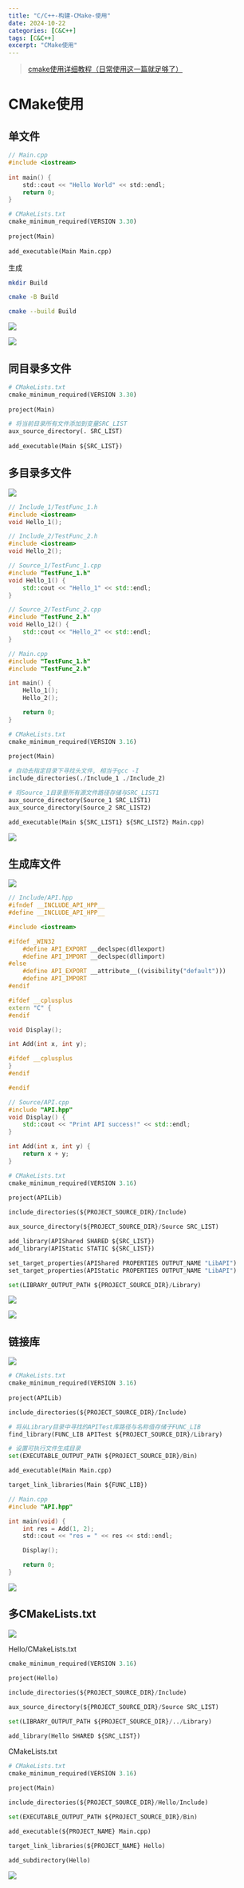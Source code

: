 ```yaml
---
title: "C/C++-构建-CMake-使用"
date: 2024-10-22
categories: [C&C++]
tags: [C&C++]
excerpt: "CMake使用"
---
```


> [cmake使用详细教程（日常使用这一篇就足够了）](https://blog.csdn.net/iuu77/article/details/129229361)

# CMake使用

## 单文件

```c
// Main.cpp
#include <iostream>
 
int main() {
    std::cout << "Hello World" << std::endl;
    return 0;
}
```

```py
# CMakeLists.txt
cmake_minimum_required(VERSION 3.30)
 
project(Main)
 
add_executable(Main Main.cpp)
```

生成

```sh
mkdir Build

cmake -B Build

cmake --build Build
```

![](https://raw.githubusercontent.com/dmjcb/SelfImgur/main/20241022204809.png)

![](https://raw.githubusercontent.com/dmjcb/SelfImgur/main/20241022205030.png)

## 同目录多文件

```py
# CMakeLists.txt
cmake_minimum_required(VERSION 3.30)
 
project(Main)

# 将当前目录所有文件添加到变量SRC_LIST
aux_source_directory(. SRC_LIST)
 
add_executable(Main ${SRC_LIST})
```

## 多目录多文件

![](https://raw.githubusercontent.com/dmjcb/SelfImgur/main/20241022205947.png)

```c++
// Include_1/TestFunc_1.h
#include <iostream>
void Hello_1();

// Include_2/TestFunc_2.h
#include <iostream>
void Hello_2();

// Source_1/TestFunc_1.cpp
#include "TestFunc_1.h"
void Hello_1() {
    std::cout << "Hello_1" << std::endl;
}

// Source_2/TestFunc_2.cpp
#include "TestFunc_2.h"
void Hello_12() {
    std::cout << "Hello_2" << std::endl;
}

// Main.cpp
#include "TestFunc_1.h"
#include "TestFunc_2.h"

int main() {
    Hello_1();
    Hello_2();

    return 0;
}
```

```py
# CMakeLists.txt
cmake_minimum_required(VERSION 3.16)
 
project(Main)

# 自动去指定目录下寻找头文件, 相当于gcc -I
include_directories(./Include_1 ./Include_2)

# 将Source_1目录里所有源文件路径存储与SRC_LIST1
aux_source_directory(Source_1 SRC_LIST1)
aux_source_directory(Source_2 SRC_LIST2)

add_executable(Main ${SRC_LIST1} ${SRC_LIST2} Main.cpp)
```

![](https://raw.githubusercontent.com/dmjcb/SelfImgur/main/20241022210549.png)

## 生成库文件

![](https://raw.githubusercontent.com/dmjcb/SelfImgur/main/20241022214837.png)

```c++
// Include/API.hpp
#ifndef __INCLUDE_API_HPP__
#define __INCLUDE_API_HPP__

#include <iostream>

#ifdef _WIN32
    #define API_EXPORT __declspec(dllexport)
    #define API_IMPORT __declspec(dllimport)
#else
    #define API_EXPORT __attribute__((visibility("default")))
    #define API_IMPORT
#endif

#ifdef __cplusplus
extern "C" {
#endif

void Display();

int Add(int x, int y);

#ifdef __cplusplus
}
#endif

#endif

// Source/API.cpp
#include "API.hpp"
void Display() {
    std::cout << "Print API success!" << std::endl;
}

int Add(int x, int y) {
    return x + y;
}
```

```py
# CMakeLists.txt
cmake_minimum_required(VERSION 3.16)
 
project(APILib)

include_directories(${PROJECT_SOURCE_DIR}/Include)

aux_source_directory(${PROJECT_SOURCE_DIR}/Source SRC_LIST)

add_library(APIShared SHARED ${SRC_LIST})
add_library(APIStatic STATIC ${SRC_LIST})

set_target_properties(APIShared PROPERTIES OUTPUT_NAME "LibAPI")
set_target_properties(APIStatic PROPERTIES OUTPUT_NAME "LibAPI")

set(LIBRARY_OUTPUT_PATH ${PROJECT_SOURCE_DIR}/Library)
```

![](https://raw.githubusercontent.com/dmjcb/SelfImgur/main/20241022215102.png)

![](https://raw.githubusercontent.com/dmjcb/SelfImgur/main/20241022215308.png)

## 链接库

![](https://raw.githubusercontent.com/dmjcb/SelfImgur/main/20241022223614.png)

```py
# CMakeLists.txt
cmake_minimum_required(VERSION 3.16)
 
project(APILib)

include_directories(${PROJECT_SOURCE_DIR}/Include)

# 将从Library目录中寻找的APITest库路径与名称值存储于FUNC_LIB
find_library(FUNC_LIB APITest ${PROJECT_SOURCE_DIR}/Library)

# 设置可执行文件生成目录
set(EXECUTABLE_OUTPUT_PATH ${PROJECT_SOURCE_DIR}/Bin)

add_executable(Main Main.cpp)

target_link_libraries(Main ${FUNC_LIB})
```

```c
// Main.cpp
#include "API.hpp"

int main(void) {
    int res = Add(1, 2);
    std::cout << "res = " << res << std::endl;

    Display();

    return 0;
}
```

![](https://raw.githubusercontent.com/dmjcb/SelfImgur/main/20241022223715.png)

## 多CMakeLists.txt

![](https://raw.githubusercontent.com/dmjcb/SelfImgur/main/20241022231149.png)

Hello/CMakeLists.txt

```py
cmake_minimum_required(VERSION 3.16)
 
project(Hello)

include_directories(${PROJECT_SOURCE_DIR}/Include)

aux_source_directory(${PROJECT_SOURCE_DIR}/Source SRC_LIST)

set(LIBRARY_OUTPUT_PATH ${PROJECT_SOURCE_DIR}/../Library)

add_library(Hello SHARED ${SRC_LIST})
```

CMakeLists.txt

```py
# CMakeLists.txt
cmake_minimum_required(VERSION 3.16)
 
project(Main)

include_directories(${PROJECT_SOURCE_DIR}/Hello/Include)

set(EXECUTABLE_OUTPUT_PATH ${PROJECT_SOURCE_DIR}/Bin)

add_executable(${PROJECT_NAME} Main.cpp)

target_link_libraries(${PROJECT_NAME} Hello)

add_subdirectory(Hello)
```

![](https://raw.githubusercontent.com/dmjcb/SelfImgur/main/20241022231348.png)